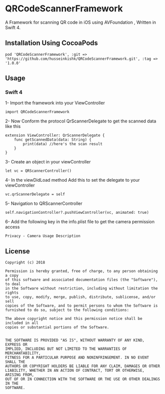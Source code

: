 # QRCodeScannerFramework
A Framework for scanning QR code in iOS using AVFoundation ,
Written in Swift 4.

## Installation Using CocoaPods

```
pod 'QRCodeScannerFramework', :git => 'https://github.com/husseinkishk/QRCodeScannerFramework.git', :tag => '1.0.0'
```

## Usage

### Swift 4
1- Import the framework into your ViewController
```
import QRCodeScannerFramework
```
2- Now Conform the protocol QrScannerDelegate to get the scanned data like this
```
extension ViewController: QrScannerDelegate {
    func getScannedData(data: String) {
        print(data) //here's the scan result
    }
}
```
3- Create an object in your viewController
```
let vc = QRScannerController()
```

4- In the viewDidLoad method Add this to set the delegate to your viewController
```
vc.qrScannerDelegate = self
```
5- Navigation to QRScannerController

```
self.navigationController?.pushViewController(vc, animated: true)

```
6- Add the following key in the info.plist file  to get the camera permission access

```
Privacy - Camera Usage Description
```

## License
```
Copyright (c) 2018

Permission is hereby granted, free of charge, to any person obtaining a copy
of this software and associated documentation files (the "Software"), to deal
in the Software without restriction, including without limitation the rights
to use, copy, modify, merge, publish, distribute, sublicense, and/or sell
copies of the Software, and to permit persons to whom the Software is
furnished to do so, subject to the following conditions:

The above copyright notice and this permission notice shall be included in all
copies or substantial portions of the Software.


THE SOFTWARE IS PROVIDED "AS IS", WITHOUT WARRANTY OF ANY KIND, EXPRESS OR
IMPLIED, INCLUDING BUT NOT LIMITED TO THE WARRANTIES OF MERCHANTABILITY,
FITNESS FOR A PARTICULAR PURPOSE AND NONINFRINGEMENT. IN NO EVENT SHALL THE
AUTHORS OR COPYRIGHT HOLDERS BE LIABLE FOR ANY CLAIM, DAMAGES OR OTHER
LIABILITY, WHETHER IN AN ACTION OF CONTRACT, TORT OR OTHERWISE, ARISING FROM,
OUT OF OR IN CONNECTION WITH THE SOFTWARE OR THE USE OR OTHER DEALINGS IN THE
SOFTWARE.
```

